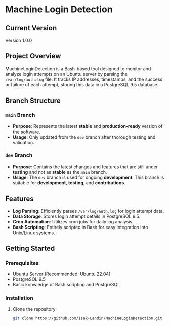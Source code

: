 # Machine Login Detection

## Current Version
Version 1.0.0

## Project Overview
MachineLoginDetection is a Bash-based tool designed to monitor and analyze login attempts on an Ubuntu server by parsing the `/var/log/auth.log` file. It tracks IP addresses, timestamps, and the success or failure of each attempt, storing this data in a PostgreSQL 9.5 database.

## Branch Structure

### `main` Branch
- **Purpose**: Represents the latest **stable** and **production-ready** version of the software.
- **Usage**: Only updated from the `dev` branch after thorough testing and validation.

### `dev` Branch
- **Purpose**: Contains the latest changes and features that are still under **testing** and not as **stable** as the `main` branch.
- **Usage**: The `dev` branch is used for ongoing **development**. This branch is suitable for **development**, **testing**, and **contributions**.

## Features
- **Log Parsing**: Efficiently parses `/var/log/auth.log` for login attempt data.
- **Data Storage**: Stores login attempt details in PostgreSQL 9.5.
- **Cron Automation**: Utilizes cron jobs for daily log analysis.
- **Bash Scripting**: Entirely scripted in Bash for easy integration into Unix/Linux systems.

## Getting Started

### Prerequisites
- Ubuntu Server (Recommended: Ubuntu 22.04)
- PostgreSQL 9.5
- Basic knowledge of Bash scripting and PostgreSQL

### Installation
1. Clone the repository:
   ```bash
   git clone https://github.com/Isak-Landin/MachineLoginDetection.git
   ```

